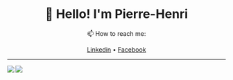 <h1 align="center">👋 Hello! I'm Pierre-Henri</h3>

<p align="center"> 📫 How to reach me: </p>
<p align="center">
  <a href="https://www.linkedin.com/in/pierrehenribasin/">Linkedin</a> •
  <a href="https://www.facebook.com/pierrehenribasin">Facebook</a>
</p>

---

<a>
  <img align="left" src="https://readme.phbasin.vercel.app/api?username=PHBasin&title_color=000000&show_icons=true&icon_color=000000">
</a>
<a>
  <img align="left" src="https://readme.phbasin.vercel.app/api/top-langs/?username=PHBasin&title_color=000000">
</a>
 

